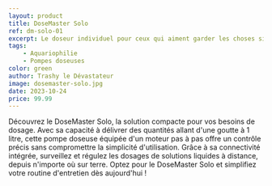 ```yaml
---
layout: product
title: DoseMaster Solo
ref: dm-solo-01
excerpt: Le doseur individuel pour ceux qui aiment garder les choses simples, car qui a besoin de complications de toute façon ?
tags:
    - Aquariophilie
    - Pompes doseuses
color: green
author: Trashy le Dévastateur
image: dosemaster-solo.jpg
date: 2023-10-24
price: 99.99
---
```


Découvrez le DoseMaster Solo, la solution compacte pour vos besoins de dosage. Avec sa capacité à délivrer des quantités allant d'une goutte à 1 litre, cette pompe doseuse équipée d'un moteur pas à pas offre un contrôle précis sans compromettre la simplicité d'utilisation. Grâce à sa connectivité intégrée, surveillez et régulez les dosages de solutions liquides à distance, depuis n'importe où sur terre. Optez pour le DoseMaster Solo et simplifiez votre routine d'entretien dès aujourd'hui ! 
